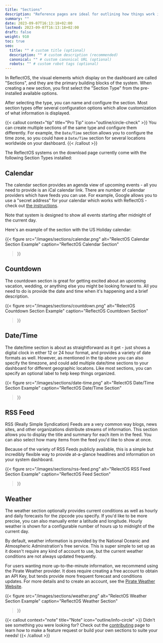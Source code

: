 ```yaml
---
title: "Sections"
description: "Reference pages are ideal for outlining how things work in terse and clear terms."
summary: ""
date: 2023-09-07T16:13:18+02:00
lastmod: 2023-09-07T16:13:18+02:00
draft: false
weight: 910
toc: true
seo:
  title: "" # custom title (optional)
  description: "" # custom description (recommended)
  canonical: "" # custom canonical URL (optional)
  robots: "" # custom robot tags (optional)
---
```


In ReflectOS, the visual elements which display on the dashboard are called "Sections", and they are the primary
building blocks of the system.  When creating a new section, you first select the "Section Type" from the
pre-installed available options.

After selecting the type, you can name and configure the section.  Most section types offer several configuration options which allow customization of what information is displayed.

{{< callout context="tip" title="Pro Tip" icon="outline/circle-check" >}}
You can create multiple sections of the same type and configure them differently.  For example, the `Date/Time` section allows you to configure the time zone, so you could have a `Date/Time` section for several locations worldwide on your dashboard.
{{< /callout >}}

The ReflectOS systems on the download page currently come with the following Section Types installed:

## Calendar

The calendar section provides an agenda view of upcoming events - all you need to provide is an iCal calendar link.  There are number of calendar providers which have feeds you can use.  For example, Google allows you
to use a "secret address" for your calendar which works with ReflectOS - check out [the instructions](https://support.google.com/calendar/answer/37648?hl=en#zippy=%2Csecret-address%2Cget-your-calendar-view-only).

Note that system is designed to show all events starting after midnight of the current day.

Here's an example of the section with the US Holiday calendar:

{{< figure
  src="/images/sections/calendar.png"
  alt="RelectOS Calendar Section Example"
  caption="ReflectOS Calendar Section"
>}}

## Countdown

The countdown section is great for getting excited about an upcoming vacation, wedding, or anything else you might be looking forward to.  All you need to do is provide the date and time when it's happening and a brief
description.

{{< figure
  src="/images/sections/countdown.png"
  alt="RelectOS Countdown Section Example"
  caption="ReflectOS Countdown Section"
>}}

## Date/Time

The date/time section is about as straightforward as it get - just shows a digital clock in either 12 or 24 hour format, and provides a variety of date formats as well.  However, as mentioned in the tip above you can also specify the timezone, and could add multiple date/time sections to your dashboard for different geographic locatons.  Like most sections, you can specify an optional label to help keep things organized.

{{< figure
  src="/images/sections/date-time.png"
  alt="RelectOS Date/Time Section Example"
  caption="ReflectOS Date/Time Section"
>}}

## RSS Feed

RSS (Really Simple Syndication) Feeds are a very common way blogs, news sites, and other organizations distribute streams of information.  This section allows you to display the title and summary for each item in the feed.  You can also select how many items from the feed you'd like to show at once.

Because of the variety of RSS Feeds publicly available, this is a simple but incredibly flexible way to provide at-a-glance headlines and information on your system dashboard.

{{< figure
  src="/images/sections/rss-feed.png"
  alt="RelectOS RSS Feed Section Example"
  caption="ReflectOS Feed Section"
>}}

## Weather

The weather section optionally provides current conditions as well as hourly and daily forecasts for the zipcode
you specify.  If you'd like to be more precise, you can also manually enter a latitude and longitude.  Hourly weather is shown for a configurable number of hours up to midnight of the current day.

By default, weather information is provided by the National Oceanic and Atmospheric Adminstration's free service.  This is super simple to set up as it doesn't require any kind of account to use, but the current weather conditions are not always updated frequently.

For users wanting more up-to-the-minute information, we recommend using the Pirate Weather provider.  It does require creating a free account to obtain an API Key, but tends provide more frequent forecast and conditions updates.  For more details and to create an account, see the [Pirate Weather Website](https://pirate-weather.apiable.io/products/weather-data/Plans).

{{< figure
  src="/images/sections/weather.png"
  alt="RelectOS Weather Section Example"
  caption="ReflectOS Weather Section"
>}}


{{< callout context="note" title="Note" icon="outline/info-circle" >}}
Didn't see something you were looking for?  Check out the [contributing](/docs/getting-started/contributing/) page to learn how to make a feature request or build your own sections to suite your needs!
{{< /callout >}}
